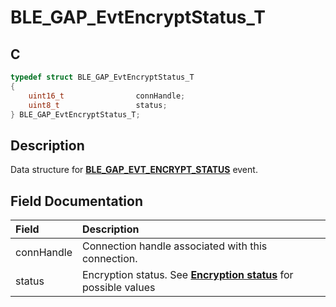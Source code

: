 # BLE_GAP_EvtEncryptStatus_T

## C

```c
typedef struct BLE_GAP_EvtEncryptStatus_T
{
    uint16_t                connHandle;
    uint8_t                 status;
} BLE_GAP_EvtEncryptStatus_T;
```

## Description

Data structure for **[BLE_GAP_EVT_ENCRYPT_STATUS](GUID-ADCFB5AA-F06E-4ED9-9227-592A5CE40F39.md)** event.


## Field Documentation

|Field|Description|
|:---|:---|
|connHandle|Connection handle associated with this connection.|
|status|Encryption status. See **[Encryption status](GUID-F467F3DB-E3E2-418A-B9D7-57F837C6ED14.md)** for possible values|
